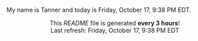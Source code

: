 My name is Tanner and today is Friday, October 17, 9:38 PM EDT.

<p align="center">This <i>README</i> file is generated <b>every 3 hours</b>!</br>Last refresh: Friday, October 17, 9:38 PM EDT<br /></p>
